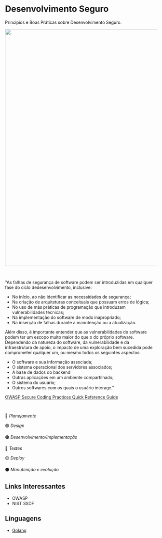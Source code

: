 # Desenvolvimento Seguro
Principios e Boas Práticas sobre Desenvolvimento Seguro. 

<p align="center">  
<img src="https://res.cloudinary.com/hy4kyit2a/f_auto,fl_lossy,q_70/learn/modules/application-security-planning/protect-applications-with-a-secure-development-lifecycle/images/e5e5b7bb90e48733c284c5055cf9bf39_ck-4-iu-960-a-000-j-12-b-14-dzue-69-x.png" width="782"/>

</p>

<br />

 "As   falhas   de   segurança   de   software   podem   ser   introduzidas   em   qualquer   fase   do   ciclo   dedesenvolvimento, inclusive:
 
- No início, ao não identificar as necessidades de segurança;
- Na criação de arquiteturas conceituais que possuam erros de lógica;
- No uso de más práticas de programação que introduzam vulnerabilidades técnicas;
- Na implementação do software de modo inapropriado;
- Na inserção de falhas durante a manutenção ou a atualização.
 
 Além disso, é importante entender que as vulnerabilidades de software podem ter um escopo muito maior  do   que  o   do  próprio   software.   Dependendo   da  natureza  do   software,   da  vulnerabilidade   e  da infraestrutura de apoio, o impacto de uma exploração bem sucedida pode comprometer qualquer um, ou mesmo todos os seguintes aspectos:
 
- O software e sua informação associada;
- O sistema operacional dos servidores associados;
- A base de dados do backend
- Outras aplicações em um ambiente compartilhado;
- O sistema do usuário;
- Outros softwares com os quais o usuário interage."
  
[OWASP Secure Coding Practices  Quick Reference Guide](https://owasp.org/www-project-secure-coding-practices-quick-reference-guide/migrated_content)


<br />

:large_blue_circle: *Planejamento*

:green_circle: *Design*

:orange_circle:  *Desenvolvimento/Implementação*

:red_circle:  *Testes*

:yellow_circle:  *Deploy*

:black_circle:  *Manutenção e evolução*


## Links Interessantes 
- OWASP 
- NIST SSDF

## Linguagens 

- [Golang](https://github.com/wh0isdxk/DesenvolvimentoSeguro/blob/main/GolangSecurity.md)

